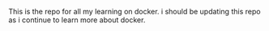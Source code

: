 This is the repo for all my learning on docker. i should be updating this repo as i continue to learn more about docker.
